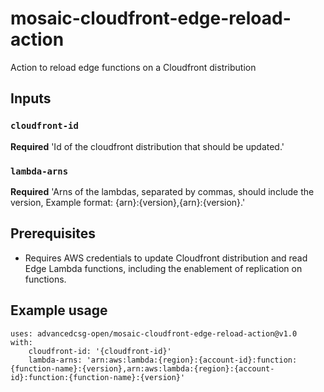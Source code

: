 # mosaic-cloudfront-edge-reload-action
Action to reload edge functions on a Cloudfront distribution

## Inputs

### `cloudfront-id`

**Required** 'Id of the cloudfront distribution that should be updated.'

### `lambda-arns`

**Required** 'Arns of the lambdas, separated by commas, should include the version, Example format: {arn}:{version},{arn}:{version}.'

## Prerequisites
- Requires AWS credentials to update Cloudfront distribution and read Edge Lambda functions, including the enablement of replication on functions.

## Example usage

```
uses: advancedcsg-open/mosaic-cloudfront-edge-reload-action@v1.0
with:
    cloudfront-id: '{cloudfront-id}'
    lambda-arns: 'arn:aws:lambda:{region}:{account-id}:function:{function-name}:{version},arn:aws:lambda:{region}:{account-id}:function:{function-name}:{version}'
```

